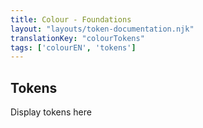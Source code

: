 ```yaml
---
title: Colour - Foundations
layout: "layouts/token-documentation.njk"
translationKey: "colourTokens"
tags: ['colourEN', 'tokens']
---
```


## Tokens

Display tokens here
